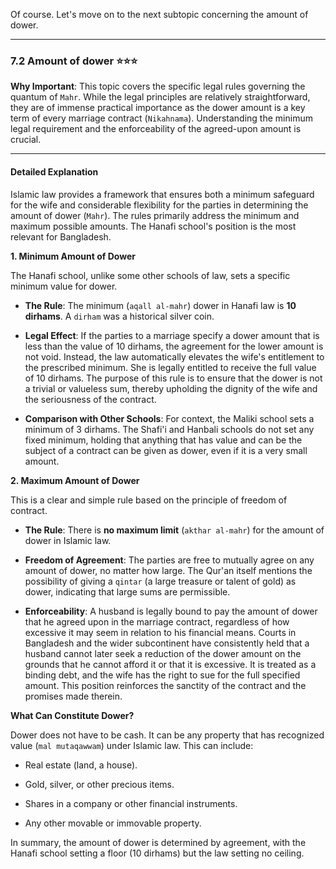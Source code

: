 Of course. Let's move on to the next subtopic concerning the amount of dower.

---

### 7.2 Amount of dower ⭐⭐⭐

**Why Important**: This topic covers the specific legal rules governing the quantum of `Mahr`. While the legal principles are relatively straightforward, they are of immense practical importance as the dower amount is a key term of every marriage contract (`Nikahnama`). Understanding the minimum legal requirement and the enforceability of the agreed-upon amount is crucial.

---

#### Detailed Explanation

Islamic law provides a framework that ensures both a minimum safeguard for the wife and considerable flexibility for the parties in determining the amount of dower (`Mahr`). The rules primarily address the minimum and maximum possible amounts. The Hanafi school's position is the most relevant for Bangladesh.

**1. Minimum Amount of Dower**

The Hanafi school, unlike some other schools of law, sets a specific minimum value for dower.

- **The Rule**: The minimum (`aqall al-mahr`) dower in Hanafi law is **10 dirhams**. A `dirham` was a historical silver coin.
    
- **Legal Effect**: If the parties to a marriage specify a dower amount that is less than the value of 10 dirhams, the agreement for the lower amount is not void. Instead, the law automatically elevates the wife's entitlement to the prescribed minimum. She is legally entitled to receive the full value of 10 dirhams. The purpose of this rule is to ensure that the dower is not a trivial or valueless sum, thereby upholding the dignity of the wife and the seriousness of the contract.
    
- **Comparison with Other Schools**: For context, the Maliki school sets a minimum of 3 dirhams. The Shafi'i and Hanbali schools do not set any fixed minimum, holding that anything that has value and can be the subject of a contract can be given as dower, even if it is a very small amount.
    

**2. Maximum Amount of Dower**

This is a clear and simple rule based on the principle of freedom of contract.

- **The Rule**: There is **no maximum limit** (`akthar al-mahr`) for the amount of dower in Islamic law.
    
- **Freedom of Agreement**: The parties are free to mutually agree on any amount of dower, no matter how large. The Qur'an itself mentions the possibility of giving a `qintar` (a large treasure or talent of gold) as dower, indicating that large sums are permissible.
    
- **Enforceability**: A husband is legally bound to pay the amount of dower that he agreed upon in the marriage contract, regardless of how excessive it may seem in relation to his financial means. Courts in Bangladesh and the wider subcontinent have consistently held that a husband cannot later seek a reduction of the dower amount on the grounds that he cannot afford it or that it is excessive. It is treated as a binding debt, and the wife has the right to sue for the full specified amount. This position reinforces the sanctity of the contract and the promises made therein.
    

**What Can Constitute Dower?**

Dower does not have to be cash. It can be any property that has recognized value (`mal mutaqawwam`) under Islamic law. This can include:

- Real estate (land, a house).
    
- Gold, silver, or other precious items.
    
- Shares in a company or other financial instruments.
    
- Any other movable or immovable property.
    

In summary, the amount of dower is determined by agreement, with the Hanafi school setting a floor (10 dirhams) but the law setting no ceiling.